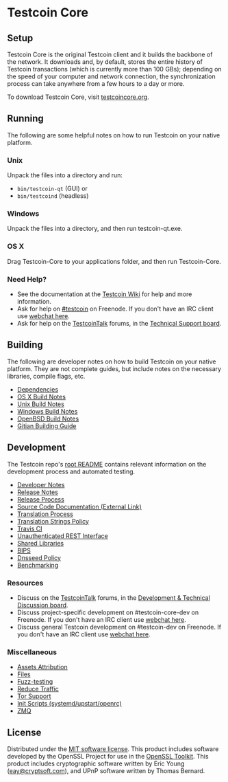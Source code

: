 Testcoin Core
=============

Setup
---------------------
Testcoin Core is the original Testcoin client and it builds the backbone of the network. It downloads and, by default, stores the entire history of Testcoin transactions (which is currently more than 100 GBs); depending on the speed of your computer and network connection, the synchronization process can take anywhere from a few hours to a day or more.

To download Testcoin Core, visit [testcoincore.org](https://testcoincore.org/en/releases/).

Running
---------------------
The following are some helpful notes on how to run Testcoin on your native platform.

### Unix

Unpack the files into a directory and run:

- `bin/testcoin-qt` (GUI) or
- `bin/testcoind` (headless)

### Windows

Unpack the files into a directory, and then run testcoin-qt.exe.

### OS X

Drag Testcoin-Core to your applications folder, and then run Testcoin-Core.

### Need Help?

* See the documentation at the [Testcoin Wiki](https://en.testcoin.it/wiki/Main_Page)
for help and more information.
* Ask for help on [#testcoin](http://webchat.freenode.net?channels=testcoin) on Freenode. If you don't have an IRC client use [webchat here](http://webchat.freenode.net?channels=testcoin).
* Ask for help on the [TestcoinTalk](https://testcointalk.org/) forums, in the [Technical Support board](https://testcointalk.org/index.php?board=4.0).

Building
---------------------
The following are developer notes on how to build Testcoin on your native platform. They are not complete guides, but include notes on the necessary libraries, compile flags, etc.

- [Dependencies](dependencies.md)
- [OS X Build Notes](build-osx.md)
- [Unix Build Notes](build-unix.md)
- [Windows Build Notes](build-windows.md)
- [OpenBSD Build Notes](build-openbsd.md)
- [Gitian Building Guide](gitian-building.md)

Development
---------------------
The Testcoin repo's [root README](/README.md) contains relevant information on the development process and automated testing.

- [Developer Notes](developer-notes.md)
- [Release Notes](release-notes.md)
- [Release Process](release-process.md)
- [Source Code Documentation (External Link)](https://dev.visucore.com/testcoin/doxygen/)
- [Translation Process](translation_process.md)
- [Translation Strings Policy](translation_strings_policy.md)
- [Travis CI](travis-ci.md)
- [Unauthenticated REST Interface](REST-interface.md)
- [Shared Libraries](shared-libraries.md)
- [BIPS](bips.md)
- [Dnsseed Policy](dnsseed-policy.md)
- [Benchmarking](benchmarking.md)

### Resources
* Discuss on the [TestcoinTalk](https://testcointalk.org/) forums, in the [Development & Technical Discussion board](https://testcointalk.org/index.php?board=6.0).
* Discuss project-specific development on #testcoin-core-dev on Freenode. If you don't have an IRC client use [webchat here](http://webchat.freenode.net/?channels=testcoin-core-dev).
* Discuss general Testcoin development on #testcoin-dev on Freenode. If you don't have an IRC client use [webchat here](http://webchat.freenode.net/?channels=testcoin-dev).

### Miscellaneous
- [Assets Attribution](assets-attribution.md)
- [Files](files.md)
- [Fuzz-testing](fuzzing.md)
- [Reduce Traffic](reduce-traffic.md)
- [Tor Support](tor.md)
- [Init Scripts (systemd/upstart/openrc)](init.md)
- [ZMQ](zmq.md)

License
---------------------
Distributed under the [MIT software license](/COPYING).
This product includes software developed by the OpenSSL Project for use in the [OpenSSL Toolkit](https://www.openssl.org/). This product includes
cryptographic software written by Eric Young ([eay@cryptsoft.com](mailto:eay@cryptsoft.com)), and UPnP software written by Thomas Bernard.
